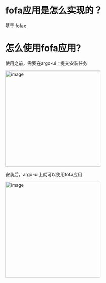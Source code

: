 # <!-- {docsify-ignore-all} -->

# fofa应用是怎么实现的？

基于 [fofax](https://github.com/xiecat/fofax)

# 怎么使用fofa应用?

使用之前，需要在argo-ui上提交安装任务

<img width="300" alt="image" src="https://user-images.githubusercontent.com/1846319/226571845-2f11fcec-6fde-493e-bc25-88455ec627fc.png">

安装后，argo-ui上就可以使用fofa应用

<img width="300" alt="image" src="https://user-images.githubusercontent.com/1846319/226571625-0f2ed1ad-e220-4f5c-8fe7-fcd4f2a69dc8.png">
